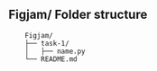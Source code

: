 ## Figjam/ Folder structure
``` folder structure
    Figjam/
    ├── task-1/        
    │   ├── name.py           
    └── README.md   
```    
